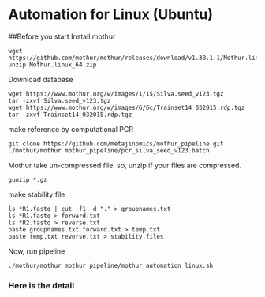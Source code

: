 # Automation for Linux (Ubuntu)

##Before you start
Install mothur
```
wget https://github.com/mothur/mothur/releases/download/v1.38.1.1/Mothur.linux_64.zip
unzip Mothur.linux_64.zip
```
Download database
```
wget https://www.mothur.org/w/images/1/15/Silva.seed_v123.tgz
tar -zxvf Silva.seed_v123.tgz
wget https://www.mothur.org/w/images/6/6c/Trainset14_032015.rdp.tgz
tar -zxvf Trainset14_032015.rdp.tgz
```

make reference by computational PCR
```
git clone https://github.com/metajinomics/mothur_pipeline.git
./mothur/mothur mothur_pipeline/pcr_silva_seed_v123.batch
```
Mothur take un-compressed file. so, unzip if your files are compressed.
```
gunzip *.gz
```
make stability file
```
ls *R1.fastq | cut -f1 -d "." > groupnames.txt
ls *R1.fastq > forward.txt
ls *R2.fastq > reverse.txt
paste groupnames.txt forward.txt > temp.txt
paste temp.txt reverse.txt > stability.files
```
Now, run pipeline
```
./mothur/mothur mothur_pipeline/mothur_automation_linux.sh
```

### Here is the detail

